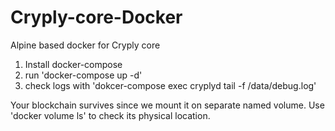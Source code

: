 # Cryply-core-Docker
Alpine based docker for Cryply core

1. Install docker-compose
2. run 'docker-compose up -d'
3. check logs with 'dokcer-compose exec cryplyd tail -f /data/debug.log'

Your blockchain survives since we mount it on separate named volume. Use 'docker volume ls' to check its physical location.


